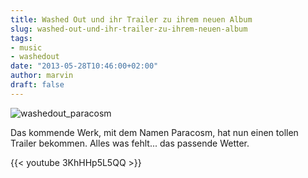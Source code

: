 ```yaml
---
title: Washed Out und ihr Trailer zu ihrem neuen Album
slug: washed-out-und-ihr-trailer-zu-ihrem-neuen-album
tags:
- music
- washedout
date: "2013-05-28T10:46:00+02:00"
author: marvin
draft: false
---
```

![washedout_paracosm](/images/washedout_paracosm.jpg)

Das kommende Werk, mit dem Namen Paracosm, hat nun einen tollen Trailer
bekommen. Alles was fehlt... das passende Wetter.

{{< youtube 3KhHHp5L5QQ >}}